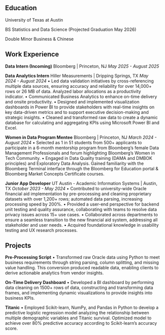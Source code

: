 ## Education

University of Texas at Austin

BS Statistics and Data Science (Projected Graduation May 2026)

Double Minor Business & Chinese


## Work Experience

**Data Intern (Incoming)**
Bloomberg | Princeton, NJ
*May 2025 - August 2025*

**Data Analytics Intern** 
Hiller Measurements | Dripping Springs, TX 
*May 2024 - August 2024*
• Led data validation initiatives by cross-referencing multiple data sources, ensuring accuracy and reliability for over 14,000+ rows or 26 MB of data. Analyzed labor allocations as a productivity indicator.
• Communicated Business Analytics to enhance on-time delivery and onsite productivity.
• Designed and implemented visualization dashboards in Power BI to provide stakeholders with real-time insights on key data-driven metrics and to support executive decision-making and strategic insights.
• Cleaned and transformed raw data to create a dynamic database for calculating and aggregating KPIs using Microsoft Power BI and Excel.

**Women in Data Program Mentee**
Bloomberg | Princeton, NJ 
*March 2024 - August 2024*
• Selected as 1 in 51 students from 500+ applicants to participate in a 6-month mentorship program from Bloomberg’s female Data Management Professionals and forum highlighting Bloomberg’s Women in Tech Community.
• Engaged in Data Quality training (DAMA and DMBOK principles) and Exploratory Data Analysis. Gained familiarity with the Bloomberg Terminal interface through the Bloomberg for Education portal & Bloomberg Market Concepts Certificate courses.

**Junior App Developer**
UT Austin - Academic Information Systems | Austin, TX
*October 2023 - May 2024*
• Contributed to university-wide Oracle financial aid implementation by pre-processing and cleaning proprietary datasets with over 1,200+ rows; automated data parsing, increasing processing speed by 200%.
• Provided a user-end perspective for backend unit testing and quality assurance, collaborating with teams to resolve data privacy issues across 15+ use cases.
• Collaborated across departments to ensure a seamless transition to the new financial aid system, addressing all stakeholder and user needs.
• Acquired foundational knowledge in usability testing and UX research processes.

## Projects

**Pre-Processing Script**
• Transformed raw Oracle data using Python to meet business requirements through string parsing, column splitting, and missing value handling. This conversion produced readable data, enabling clients to derive actionable analytics from vendor insights.

**On-Time Delivery Dashboard**
• Developed a BI dashboard by performing data cleaning on 1500+ rows of data, constructing and transforming data frames, and implementing dynamic visualizations to provide insights into business KPIs.

**Titanic**
• Employed Scikit-learn, NumPy, and Pandas in Python to develop a predictive logistic regression model analyzing the relationship between multiple demographic variables and Titanic survival. Optimized model to achieve over 80% predictive accuracy according to Scikit-learn’s accuracy score.
